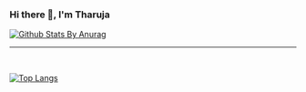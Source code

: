 ### Hi there 👋, I'm Tharuja



<!--
tharuja/tharuja is a ✨ special ✨ repository because its `README.md` (this file) appears on your GitHub profile.

Here are some ideas to get you started:

- 🔭 I’m currently working on ...
- 🌱 I’m currently learning ...
- 👯 I’m looking to collaborate on ...
- 🤔 I’m looking for help with ...
- 💬 Ask me about ...
- 📫 How to reach me: ...
- 😄 Pronouns: ...
- ⚡ Fun fact: ...
-->

[![Github Stats By Anurag](https://github-readme-stats.vercel.app/api?username=tharuja&show_icons=true&title_color=fff&icon_color=79ff97&text_color=9f9f9f&bg_color=151515)](https://github.com/anuraghazra/github-readme-stats)

***

<br />

[![Top Langs](https://github-readme-stats.vercel.app/api/top-langs/?username=tharuja)](https://github.com/anuraghazra/github-readme-stats)

<br/>
